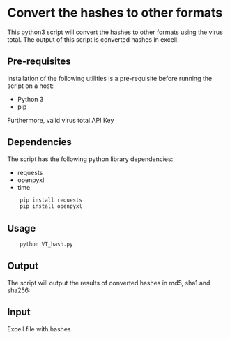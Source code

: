 # Convert the hashes to other formats

This python3 script will convert the hashes to other formats using the virus total. The output of this script is converted hashes in excell.

## Pre-requisites

Installation of the following utilities is a pre-requisite before running the script on a host:
- Python 3
- pip


Furthermore, valid virus total API Key

## Dependencies

The script has the following python library dependencies:
- requests
- openpyxl
- time


```sh
    pip install requests
    pip install openpyxl
```

## Usage

```sh
	python VT_hash.py
```

## Output

The script will output the results of converted hashes in md5, sha1 and sha256:

## Input

Excell file with hashes

